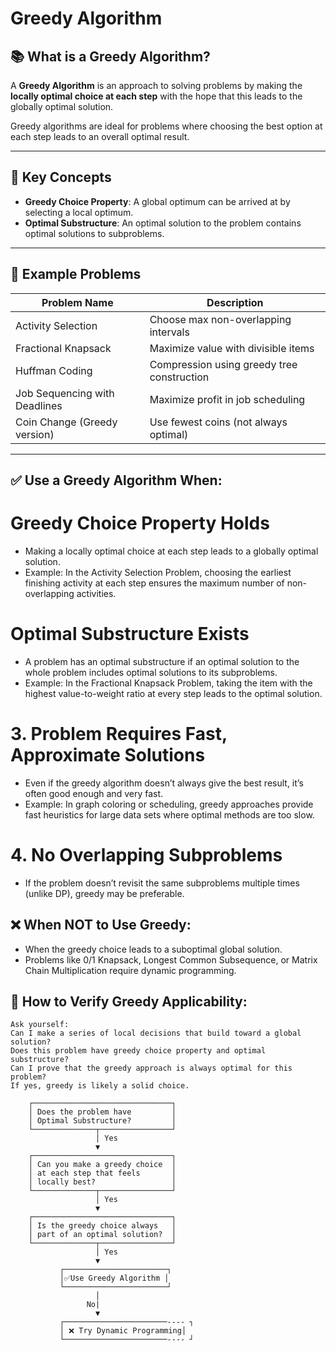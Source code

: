 # Greedy Algorithm 
## 📚 What is a Greedy Algorithm?

A **Greedy Algorithm** is an approach to solving problems by making the **locally optimal choice at each step** with the hope that this leads to the globally optimal solution.

Greedy algorithms are ideal for problems where choosing the best option at each step leads to an overall optimal result.

---

## 🧠 Key Concepts

- **Greedy Choice Property**: A global optimum can be arrived at by selecting a local optimum.
- **Optimal Substructure**: An optimal solution to the problem contains optimal solutions to subproblems.

---

## 🧪 Example Problems

| Problem Name                 | Description                                    |
|-----------------------------|------------------------------------------------|
| Activity Selection          | Choose max non-overlapping intervals          |
| Fractional Knapsack         | Maximize value with divisible items           |
| Huffman Coding              | Compression using greedy tree construction    |
| Job Sequencing with Deadlines | Maximize profit in job scheduling           |
| Coin Change (Greedy version)| Use fewest coins (not always optimal)         |

---

## ✅ Use a Greedy Algorithm When:
# Greedy Choice Property Holds
- Making a locally optimal choice at each step leads to a globally optimal solution.
- Example: In the Activity Selection Problem, choosing the earliest finishing activity at each step ensures the maximum number of non-overlapping activities.

#  Optimal Substructure Exists
- A problem has an optimal substructure if an optimal solution to the whole problem includes optimal solutions to its subproblems.
- Example: In the Fractional Knapsack Problem, taking the item with the highest value-to-weight ratio at every step leads to the optimal solution.

# 3. Problem Requires Fast, Approximate Solutions
- Even if the greedy algorithm doesn’t always give the best result, it’s often good enough and very fast.
- Example: In graph coloring or scheduling, greedy approaches provide fast heuristics for large data sets where optimal methods are too slow.

# 4. No Overlapping Subproblems
- If the problem doesn’t revisit the same subproblems multiple times (unlike DP), greedy may be preferable.

## ❌ When NOT to Use Greedy:
- When the greedy choice leads to a suboptimal global solution.
- Problems like 0/1 Knapsack, Longest Common Subsequence, or Matrix Chain Multiplication require dynamic programming.

## 🧪 How to Verify Greedy Applicability:
```
Ask yourself:
Can I make a series of local decisions that build toward a global solution?
Does this problem have greedy choice property and optimal substructure?
Can I prove that the greedy approach is always optimal for this problem?
If yes, greedy is likely a solid choice.
```
        ┌───────────────────────────────┐
        │ Does the problem have         │
        │ Optimal Substructure?         │
        └──────────────┬────────────────┘
                       │ Yes
                       ▼
        ┌───────────────────────────────┐
        │ Can you make a greedy choice  │
        │ at each step that feels       │
        │ locally best?                 │
        └──────────────┬────────────────┘
                       │ Yes
                       ▼
        ┌───────────────────────────────┐
        │ Is the greedy choice always   │
        │ part of an optimal solution?  │
        └──────────────┬────────────────┘
                       │ Yes
                       ▼
               ┌───────────────────────┐
               │✅Use Greedy Algorithm │
               └───────────────────────┘
                       │
                     No|
                       ▼
               ┌───────────────────────---- ┐
               │ ❌ Try Dynamic Programming│
               └───────────────────────---- ┘




